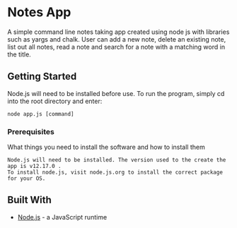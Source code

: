 # Notes App

A simple command line notes taking app created using node js with libraries such as yargs and chalk. User can add a new note, delete an existing note, list out all notes, read a note and search for a note with a matching word in the title. 

## Getting Started

Node.js will need to be installed before use. To run the program, simply cd into the root directory and enter: 

```
node app.js [command]
```

### Prerequisites

What things you need to install the software and how to install them

```
Node.js will need to be installed. The version used to the create the app is v12.17.0 .
To install node.js, visit node.js.org to install the correct package for your OS.
```

## Built With

* [Node.js](https://nodejs.org/) - a JavaScript runtime

